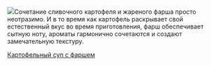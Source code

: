 <!--2025-07-24 00:20:03-->
<div class="yb">
  <div class="rss povarenok"><a href="https://www.povarenok.ru/recipes/show/182941/"><img src="https://www.povarenok.ru/data/cache/2025jul/23/41/3185229_43990-640x480.jpg"></a>Сочетание сливочного картофеля и жареного фарша просто неотразимо. И в то время как картофель раскрывает свой естественный вкус во время приготовления, фарш обеспечивает сытную ноту, ароматы гармонично сочетаются и создают замечательную текстуру. <p class="titl"><a href="https://www.povarenok.ru/recipes/show/182941/">Картофельный суп с фаршем</a></p></div>
</div>
